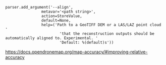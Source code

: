     parser.add_argument('--align',
                    metavar='<path string>',
                    action=StoreValue,
                    default=None,
                    help=('Path to a GeoTIFF DEM or a LAS/LAZ point cloud '
                            'that the reconstruction outputs should be automatically aligned to. Experimental. '
                            'Default: %(default)s'))

https://docs.opendronemap.org/map-accuracy/#improving-relative-accuracy

